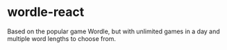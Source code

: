 # wordle-react

Based on the popular game Wordle, but with unlimited games in a day and multiple word lengths to choose from.
